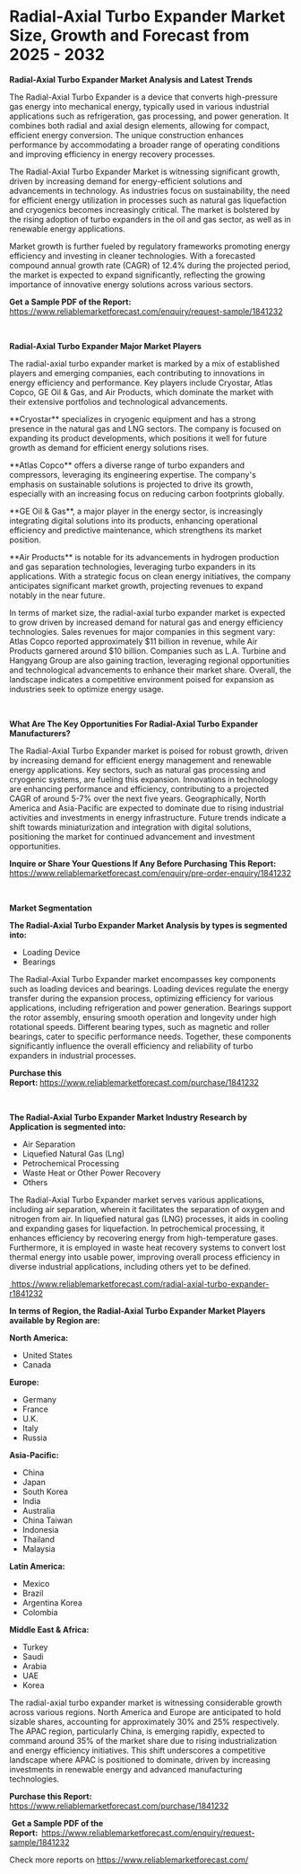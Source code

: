 <p><h1>Radial-Axial Turbo Expander Market Size, Growth and Forecast from 2025 - 2032</h1></p><p><strong>Radial-Axial Turbo Expander Market Analysis and Latest Trends</strong></p>
<p><p>The Radial-Axial Turbo Expander is a device that converts high-pressure gas energy into mechanical energy, typically used in various industrial applications such as refrigeration, gas processing, and power generation. It combines both radial and axial design elements, allowing for compact, efficient energy conversion. The unique construction enhances performance by accommodating a broader range of operating conditions and improving efficiency in energy recovery processes.</p><p>The Radial-Axial Turbo Expander Market is witnessing significant growth, driven by increasing demand for energy-efficient solutions and advancements in technology. As industries focus on sustainability, the need for efficient energy utilization in processes such as natural gas liquefaction and cryogenics becomes increasingly critical. The market is bolstered by the rising adoption of turbo expanders in the oil and gas sector, as well as in renewable energy applications.</p><p>Market growth is further fueled by regulatory frameworks promoting energy efficiency and investing in cleaner technologies. With a forecasted compound annual growth rate (CAGR) of 12.4% during the projected period, the market is expected to expand significantly, reflecting the growing importance of innovative energy solutions across various sectors.</p></p>
<p><strong>Get a Sample PDF of the Report:&nbsp;</strong> <a href="https://www.reliablemarketforecast.com/enquiry/request-sample/1841232?utm_campaign=1110&utm_medium=2&utm_source=Github&utm_content=ia&utm_term=28022025&utm_id=radial-axial-turbo-expander">https://www.reliablemarketforecast.com/enquiry/request-sample/1841232</a></p>
<p>&nbsp;</p>
<p><strong>Radial-Axial Turbo Expander Major Market Players</strong></p>
<p><p>The radial-axial turbo expander market is marked by a mix of established players and emerging companies, each contributing to innovations in energy efficiency and performance. Key players include Cryostar, Atlas Copco, GE Oil & Gas, and Air Products, which dominate the market with their extensive portfolios and technological advancements.</p><p>**Cryostar** specializes in cryogenic equipment and has a strong presence in the natural gas and LNG sectors. The company is focused on expanding its product developments, which positions it well for future growth as demand for efficient energy solutions rises. </p><p>**Atlas Copco** offers a diverse range of turbo expanders and compressors, leveraging its engineering expertise. The company's emphasis on sustainable solutions is projected to drive its growth, especially with an increasing focus on reducing carbon footprints globally.</p><p>**GE Oil & Gas**, a major player in the energy sector, is increasingly integrating digital solutions into its products, enhancing operational efficiency and predictive maintenance, which strengthens its market position.</p><p>**Air Products** is notable for its advancements in hydrogen production and gas separation technologies, leveraging turbo expanders in its applications. With a strategic focus on clean energy initiatives, the company anticipates significant market growth, projecting revenues to expand notably in the near future.</p><p>In terms of market size, the radial-axial turbo expander market is expected to grow driven by increased demand for natural gas and energy efficiency technologies. Sales revenues for major companies in this segment vary: Atlas Copco reported approximately $11 billion in revenue, while Air Products garnered around $10 billion. Companies such as L.A. Turbine and Hangyang Group are also gaining traction, leveraging regional opportunities and technological advancements to enhance their market share. Overall, the landscape indicates a competitive environment poised for expansion as industries seek to optimize energy usage.</p></p>
<p>&nbsp;</p>
<p><strong>What Are The Key Opportunities For Radial-Axial Turbo Expander Manufacturers?</strong></p>
<p><p>The Radial-Axial Turbo Expander market is poised for robust growth, driven by increasing demand for efficient energy management and renewable energy applications. Key sectors, such as natural gas processing and cryogenic systems, are fueling this expansion. Innovations in technology are enhancing performance and efficiency, contributing to a projected CAGR of around 5-7% over the next five years. Geographically, North America and Asia-Pacific are expected to dominate due to rising industrial activities and investments in energy infrastructure. Future trends indicate a shift towards miniaturization and integration with digital solutions, positioning the market for continued advancement and investment opportunities.</p></p>
<p><strong>Inquire or Share Your Questions If Any Before Purchasing This Report:</strong> <a href="https://www.reliablemarketforecast.com/enquiry/pre-order-enquiry/1841232?utm_campaign=1110&utm_medium=2&utm_source=Github&utm_content=ia&utm_term=28022025&utm_id=radial-axial-turbo-expander">https://www.reliablemarketforecast.com/enquiry/pre-order-enquiry/1841232</a></p>
<p>&nbsp;</p>
<p><strong>Market Segmentation</strong></p>
<p><strong>The Radial-Axial Turbo Expander Market Analysis by types is segmented into:</strong></p>
<p><ul><li>Loading Device</li><li>Bearings</li></ul></p>
<p><p>The Radial-Axial Turbo Expander market encompasses key components such as loading devices and bearings. Loading devices regulate the energy transfer during the expansion process, optimizing efficiency for various applications, including refrigeration and power generation. Bearings support the rotor assembly, ensuring smooth operation and longevity under high rotational speeds. Different bearing types, such as magnetic and roller bearings, cater to specific performance needs. Together, these components significantly influence the overall efficiency and reliability of turbo expanders in industrial processes.</p></p>
<p><strong>Purchase this Report:&nbsp;</strong><a href="https://www.reliablemarketforecast.com/purchase/1841232?utm_campaign=1110&utm_medium=2&utm_source=Github&utm_content=ia&utm_term=28022025&utm_id=radial-axial-turbo-expander">https://www.reliablemarketforecast.com/purchase/1841232</a></p>
<p>&nbsp;</p>
<p><strong>The Radial-Axial Turbo Expander Market Industry Research by Application is segmented into:</strong></p>
<p><ul><li>Air Separation</li><li>Liquefied Natural Gas (Lng)</li><li>Petrochemical Processing</li><li>Waste Heat or Other Power Recovery</li><li>Others</li></ul></p>
<p><p>The Radial-Axial Turbo Expander market serves various applications, including air separation, wherein it facilitates the separation of oxygen and nitrogen from air. In liquefied natural gas (LNG) processes, it aids in cooling and expanding gases for liquefaction. In petrochemical processing, it enhances efficiency by recovering energy from high-temperature gases. Furthermore, it is employed in waste heat recovery systems to convert lost thermal energy into usable power, improving overall process efficiency in diverse industrial applications, including others yet to be defined.</p></p>
<p><a href="https://www.reliablemarketforecast.com/radial-axial-turbo-expander-r1841232?utm_campaign=1110&utm_medium=2&utm_source=Github&utm_content=ia&utm_term=28022025&utm_id=radial-axial-turbo-expander">&nbsp;https://www.reliablemarketforecast.com/radial-axial-turbo-expander-r1841232</a></p>
<p><strong>In terms of Region, the Radial-Axial Turbo Expander Market Players available by Region are:</strong></p>
<p>
    <p> <strong> North America: </strong>
        <ul>
            <li>United States</li>
            <li>Canada</li>
        </ul>
        </p> 
    <p> <strong> Europe: </strong>
        <ul>
            <li>Germany</li>
            <li>France</li>
            <li>U.K.</li>
            <li>Italy</li>
            <li>Russia</li>
        </ul>
        </p> 
    <p> <strong> Asia-Pacific: </strong>
        <ul>
            <li>China</li>
            <li>Japan</li>
            <li>South Korea</li>
            <li>India</li>
            <li>Australia</li>
            <li>China Taiwan</li>
            <li>Indonesia</li>
            <li>Thailand</li>
            <li>Malaysia</li>
        </ul>
        </p> 
    <p> <strong> Latin America: </strong>
        <ul>
            <li>Mexico</li>
            <li>Brazil</li>
            <li>Argentina Korea</li>
            <li>Colombia</li>
        </ul>
        </p> 
    <p> <strong> Middle East & Africa: </strong>
        <ul>
            <li>Turkey</li>
            <li>Saudi</li>
            <li>Arabia</li>
            <li>UAE</li>
            <li>Korea</li>
        </ul>
    </p>
    </p>
<p><p>The radial-axial turbo expander market is witnessing considerable growth across various regions. North America and Europe are anticipated to hold sizable shares, accounting for approximately 30% and 25% respectively. The APAC region, particularly China, is emerging rapidly, expected to command around 35% of the market share due to rising industrialization and energy efficiency initiatives. This shift underscores a competitive landscape where APAC is positioned to dominate, driven by increasing investments in renewable energy and advanced manufacturing technologies.</p></p>
<p><strong>Purchase this Report: </strong><a href="https://www.reliablemarketforecast.com/purchase/1841232?utm_campaign=1110&utm_medium=2&utm_source=Github&utm_content=ia&utm_term=28022025&utm_id=radial-axial-turbo-expander">https://www.reliablemarketforecast.com/purchase/1841232</a></p>
<p>&nbsp;<strong>Get a Sample PDF of the Report:&nbsp;&nbsp;</strong><a href="https://www.reliablemarketforecast.com/enquiry/request-sample/1841232?utm_campaign=1110&utm_medium=2&utm_source=Github&utm_content=ia&utm_term=28022025&utm_id=radial-axial-turbo-expander">https://www.reliablemarketforecast.com/enquiry/request-sample/1841232</a></p>
<p><strong></strong></p>
<p>Check more reports on <a href="https://www.reliablemarketforecast.com/?utm_campaign=1110&utm_medium=2&utm_source=Github&utm_content=ia&utm_term=28022025&utm_id=radial-axial-turbo-expander">https://www.reliablemarketforecast.com/</a></p>